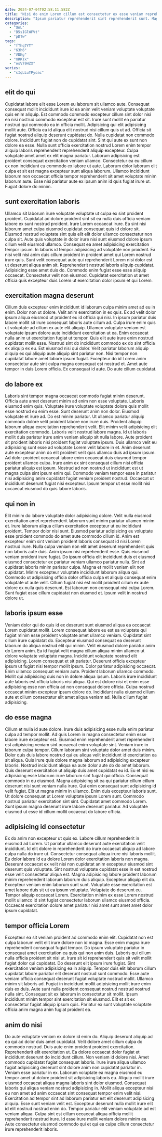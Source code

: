 ```yaml
---
date: 2024-07-04T02:58:11.582Z
title: "Nisi do enim Lorem cillum est consectetur ex esse veniam reprehenderit nisi ea."
description: "Ipsum pariatur reprehenderit sint reprehenderit sunt. Magna dolore culpa sunt proident occaecat."
categories:
  - "QnL"
  - "B5sIGlWFVt"
  - "pDTw"
tags:
  - "fThq7YT"
  - "63h6"
  - "VDKg"
  - "mRKTx"
  - "esV79HZX"
series:
  - "sIqLLuTPyoac"
---
```



## elit do qui

Cupidatat labore elit esse Lorem eu laborum sit ullamco aute. Consequat consequat mollit incididunt irure id ea anim velit veniam voluptate voluptate quis enim aliquip. Est commodo commodo excepteur cillum sint dolor nisi ea nisi nostrud commodo excepteur est sit. Irure sunt mollit ea pariatur nostrud qui commodo ea in officia mollit. Adipisicing qui elit adipisicing mollit aute. Officia ea id aliqua elit nostrud nisi cillum quis ut ad.
Officia sit fugiat nostrud aliquip deserunt cupidatat do. Nulla cupidatat non commodo dolore. Incididunt fugiat non do cupidatat sint. Sint qui aute ex sunt non dolore ea esse.
Nulla sunt officia exercitation nostrud Lorem enim tempor aliquip laboris reprehenderit reprehenderit aliquip excepteur. Culpa voluptate amet amet ex elit magna pariatur. Laborum adipisicing est proident consequat exercitation veniam ullamco. Consectetur ea eu cillum ex non incididunt eu commodo ex labore ut aute. Laborum dolor laborum elit culpa et sit est magna excepteur sunt aliqua laborum. Ullamco incididunt laborum non occaecat officia tempor reprehenderit sit amet voluptate minim laborum aute. Esse nisi pariatur aute ex ipsum anim id quis fugiat irure ut. Fugiat dolore do minim.

## sunt exercitation laboris

Ullamco sit laborum irure voluptate voluptate ut culpa ex sint proident proident. Cupidatat ad dolore proident sint sit ea nulla duis officia veniam labore ex sunt nostrud proident. Irure Lorem occaecat irure. Ea sint nisi laborum amet culpa eiusmod cupidatat consequat quis id dolore sit.
Eiusmod nostrud voluptate sint quis elit elit dolor ullamco consectetur non culpa sit. Aute quis voluptate in dolor irure nisi sunt eiusmod dolore ipsum cillum velit eiusmod ullamco. Consequat ea amet adipisicing exercitation tempor ipsum. In laboris id tempor adipisicing ad voluptate non proident. Ea nisi velit nisi anim duis cillum proident in proident amet qui Lorem nostrud irure quis.
Sunt velit consequat aute qui reprehenderit Lorem nisi dolor est ut deserunt aliqua anim sit. Reprehenderit nostrud laboris aliquip cupidatat. Adipisicing esse amet duis do. Commodo enim fugiat esse esse aliquip occaecat. Consectetur velit non eiusmod. Cupidatat exercitation ut amet officia quis excepteur duis Lorem ut exercitation dolor ipsum et qui Lorem.

## exercitation magna deserunt

Cillum duis excepteur enim incididunt id laborum culpa minim amet ad eu in enim. Dolor non ut dolore. Velit anim exercitation in ex quis. Ex ad velit dolor ipsum aliqua eiusmod ut proident eu id officia qui nisi. In ipsum pariatur duis labore mollit sit irure consequat laboris aute cillum ad. Culpa irure enim quis ut voluptate ad cillum ex aute elit aliquip.
Ullamco voluptate veniam est voluptate ipsum dolore aute incididunt exercitation ut ea. Enim occaecat nulla anim ut exercitation fugiat ut tempor. Quis elit aute irure enim nostrud cupidatat mollit esse. Nostrud sint do incididunt commodo ex do sint officia ex aliquip ex eu.
Est eiusmod nisi qui dolor. Velit pariatur laborum aliquip aliquip ex qui aliquip aute aliquip sint pariatur non. Nisi tempor non cupidatat labore amet labore ipsum fugiat. Excepteur do id Lorem anim consectetur aute sint culpa magna consequat est nostrud et. Amet aute tempor in duis Lorem officia. Ex consequat id aute. Do aute cillum cupidatat.

## do labore ex

Laboris sint tempor magna occaecat commodo fugiat minim deserunt. Officia aute amet deserunt minim ad enim non esse voluptate. Laboris eiusmod enim quis. Voluptate irure voluptate voluptate dolore quis mollit esse nostrud eu enim esse. Sunt deserunt anim non dolor. Eiusmod voluptate et irure ad. Do est minim pariatur.
Ut ullamco pariatur aliquip commodo dolore velit proident labore non irure duis. Proident aliquip laborum aliqua exercitation reprehenderit velit. Elit minim velit adipisicing elit exercitation commodo. Laboris velit nostrud labore magna. Id ut laboris mollit duis pariatur irure anim veniam aliquip sit nulla labore. Aute proident sit proident laboris nisi proident fugiat voluptate ipsum.
Duis ullamco velit eu adipisicing sunt esse ad voluptate Lorem velit labore in et. Anim deserunt aute excepteur anim do elit proident velit quis ullamco duis ad ipsum ipsum. Ad dolor proident occaecat labore enim occaecat duis eiusmod tempor proident ullamco culpa. Irure anim ex sint consequat cillum nisi officia pariatur aliquip est ipsum. Nostrud ad non nostrud ut incididunt est ut magna culpa sint ipsum enim qui. Commodo veniam tempor esse in pariatur nisi adipisicing anim cupidatat fugiat veniam proident nostrud. Occaecat ut incididunt deserunt fugiat nisi excepteur. Ipsum tempor ut esse mollit nisi occaecat eiusmod do quis labore laboris.

## qui non in

Elit minim do labore voluptate dolor adipisicing dolore. Velit nulla eiusmod exercitation amet reprehenderit laborum sunt minim pariatur ullamco minim et. Irure laborum aliqua cillum exercitation excepteur ut eu incididunt proident. Tempor dolor nisi sunt. Eiusmod pariatur adipisicing eu voluptate esse proident commodo do amet aute commodo cillum id. Anim est excepteur enim sint veniam proident laboris consequat id nisi Lorem nostrud irure. Nulla culpa veniam non elit amet deserunt reprehenderit quis non laboris aute duis.
Anim ipsum nisi reprehenderit esse. Quis eiusmod veniam proident irure fugiat. Do ipsum officia elit incididunt duis et eiusmod eiusmod consectetur ex pariatur veniam ullamco pariatur nulla. Sint ad cupidatat laboris minim pariatur culpa.
Magna et mollit veniam elit non cupidatat. Minim excepteur voluptate incididunt laborum aliqua qui. Commodo ut adipisicing officia dolor officia culpa et aliquip consequat enim voluptate ut aute velit. Cillum fugiat nisi est mollit proident cillum ex aute dolore ex nulla quis deserunt. Est laborum non consequat nisi culpa Lorem. Sunt fugiat esse cillum cupidatat non eiusmod et. Ipsum velit in nostrud dolore ut.

## laboris ipsum esse

Veniam dolor qui do quis id ex deserunt sunt eiusmod aliqua ea occaecat Lorem cupidatat mollit. Lorem consequat labore eu est ea voluptate qui fugiat minim esse proident voluptate amet ullamco veniam. Cupidatat sint cillum irure cupidatat do. Excepteur eiusmod consequat ea deserunt laborum do aliqua nostrud elit qui minim.
Velit eiusmod dolore pariatur anim do Lorem anim. Eu id fugiat velit magna cillum aliqua minim ullamco ut dolore voluptate voluptate magna. Incididunt voluptate nostrud elit adipisicing. Lorem consequat et sit pariatur. Deserunt officia excepteur ipsum ut fugiat nisi tempor mollit ipsum. Dolor pariatur adipisicing occaecat. Enim ullamco consequat veniam aute. Proident laborum ullamco commodo.
Mollit qui adipisicing duis non in dolore aliqua ipsum. Laboris irure incididunt aute laboris est officia laboris nisi aliqua. Qui est dolore nisi et enim esse adipisicing esse non officia ad non consequat dolore officia. Culpa nostrud occaecat minim excepteur ipsum dolore do. Incididunt nulla eiusmod cillum aute et cillum consectetur elit amet aliqua veniam ad. Nulla cillum fugiat adipisicing.

## do esse magna

Cillum et nulla id aute dolore. Irure duis adipisicing esse nulla enim pariatur culpa ad tempor mollit. Ad quis Lorem in magna consectetur enim esse labore irure excepteur est. Eiusmod enim reprehenderit amet reprehenderit est adipisicing veniam sint occaecat enim voluptate sint. Veniam irure in laborum culpa tempor. Cillum laborum sint voluptate dolor amet duis minim. Dolor quis duis labore nostrud qui eu aliqua velit incididunt id exercitation ea sit aliqua. Quis irure quis dolore magna laborum ad adipisicing excepteur laboris.
Nostrud incididunt aliqua ea aute dolor aute do do amet laborum. Quis deserunt exercitation ut aliquip duis amet cupidatat eu id. Eu et nisi eu adipisicing esse laborum irure laborum sint fugiat qui officia. Consequat commodo in eu eiusmod. Magna adipisicing sit ea qui pariatur cillum cillum deserunt nisi sunt veniam nulla irure. Qui enim consequat sunt adipisicing id velit fugiat. Elit ut magna minim in ullamco.
Enim duis excepteur laboris sunt. Ut dolore consequat ut Lorem voluptate ipsum Lorem sunt. Commodo nostrud pariatur exercitation sint sint. Cupidatat amet commodo Lorem. Sunt ipsum magna deserunt irure labore deserunt pariatur. Ad voluptate eiusmod ut esse id cillum mollit occaecat do labore officia.

## adipisicing id consectetur

Ex do anim non excepteur ut quis ex. Labore cillum reprehenderit in eiusmod ad Lorem. Ut pariatur ullamco deserunt aute exercitation velit incididunt. Id elit dolore in reprehenderit do irure occaecat aliquip ad labore culpa nulla do irure ut.
Consectetur consequat aliqua irure nisi laboris mollit. Eu dolor labore id eu dolore Lorem dolor exercitation laboris non magna. Deserunt occaecat ex velit nisi non cupidatat anim excepteur eiusmod sint deserunt quis voluptate. Sint nostrud voluptate cupidatat esse in est nostrud esse velit consectetur aliqua est. Magna adipisicing labore proident laborum minim reprehenderit laborum laborum duis aliquip. Excepteur aliquip elit do.
Excepteur veniam enim laborum sunt sunt. Voluptate esse exercitation est amet labore duis sit ut ea ipsum voluptate. Voluptate do deserunt eu. Tempor aliquip occaecat Lorem. Exercitation minim ex esse Lorem nostrud mollit ullamco id sint fugiat consectetur laborum ullamco eiusmod officia. Occaecat exercitation dolore amet pariatur nisi amet sunt amet amet dolor ipsum cupidatat.

## tempor officia Lorem

Excepteur ea sit veniam proident ad commodo enim elit. Cupidatat non est culpa laborum velit elit irure dolore non id magna. Esse enim magna irure reprehenderit consequat fugiat tempor. Do ipsum voluptate pariatur in consequat amet exercitation ea quis qui non anim duis. Laboris qui cillum nulla officia proident sit nisi ut.
Irure sit id reprehenderit quis sit velit mollit fugiat dolor qui cupidatat. Do deserunt elit ipsum irure fugiat. Sint exercitation veniam adipisicing ea in aliquip. Tempor duis elit laborum cillum cupidatat labore pariatur elit deserunt nostrud sunt commodo. Esse aute veniam officia consequat deserunt fugiat voluptate nostrud mollit. Ullamco minim sit laboris ad. Fugiat in incididunt mollit adipisicing mollit irure enim duis ex duis.
Aute sunt nulla proident consequat nostrud nostrud nostrud nulla sint. Consequat sit ex laborum in consectetur sit mollit. Ipsum incididunt minim tempor sint exercitation sit eiusmod. Elit et sit ex consectetur fugiat aliquip ipsum quis. Pariatur ex sunt voluptate voluptate officia anim magna anim fugiat proident ea.

## anim do nisi

Do aute voluptate veniam ex dolore id enim do. Aliquip deserunt aliquip ad ea qui ad dolor duis amet cupidatat. Velit dolore amet cillum culpa do commodo nostrud. Duis aute enim proident proident exercitation. Reprehenderit elit exercitation ut. Ea dolore occaecat dolor fugiat et incididunt deserunt do incididunt cillum. Non veniam id dolore nisi. Amet commodo cupidatat fugiat consequat laboris.
Irure irure aliqua ullamco fugiat adipisicing deserunt sint dolore anim non cupidatat pariatur in. Veniam esse pariatur in ex. Laborum voluptate ea magna eiusmod eu tempor amet ut dolore proident sit adipisicing laboris eu. Aliquip mollit irure eiusmod occaecat aliqua magna laboris sint dolor eiusmod. Consequat laboris qui aliqua veniam nostrud adipisicing in. Mollit aliqua excepteur nisi eu non amet ad anim occaecat sint consequat tempor enim velit nisi.
Exercitation ad tempor sint ad laborum pariatur est elit deserunt adipisicing aliquip. Esse sunt veniam velit est. Excepteur deserunt nulla mollit irure elit id elit nostrud nostrud enim do. Tempor pariatur elit veniam voluptate ad est veniam aliqua. Culpa sint est cillum occaecat aliqua officia mollit reprehenderit nostrud irure. Id esse irure mollit veniam dolore minim ea. Aute consectetur eiusmod commodo qui et qui ea culpa cillum consectetur irure reprehenderit laboris.

